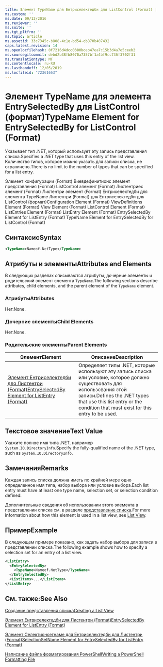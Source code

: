 ```yaml
---
title: Элемент TypeName для Ентриселектедби для ListControl (Format) | Документация Майкрософт
ms.custom: ''
ms.date: 09/13/2016
ms.reviewer: ''
ms.suite: ''
ms.tgt_pltfrm: ''
ms.topic: article
ms.assetid: 33c7345c-b808-4c1e-bd54-cb870b407432
caps.latest.revision: 14
ms.openlocfilehash: 0f7216d4dcc0380bceb47ea7c15b3d4a7e5ceeb2
ms.sourcegitcommit: debd2b38fb8070a7357bf1a4bf9cc736f3702f31
ms.translationtype: MT
ms.contentlocale: ru-RU
ms.lasthandoff: 12/05/2019
ms.locfileid: "72361663"
---
```

# <a name="typename-element-for-entryselectedby-for-listcontrol-format"></a><span data-ttu-id="e0e2d-102">Элемент TypeName для элемента EntrySelectedBy для ListControl (формат)</span><span class="sxs-lookup"><span data-stu-id="e0e2d-102">TypeName Element for EntrySelectedBy for ListControl (Format)</span></span>

<span data-ttu-id="e0e2d-103">Указывает тип .NET, который использует эту запись представления списка.</span><span class="sxs-lookup"><span data-stu-id="e0e2d-103">Specifies a .NET type that uses this entry of the list view.</span></span> <span data-ttu-id="e0e2d-104">Количество типов, которое можно указать для записи списка, не ограничено.</span><span class="sxs-lookup"><span data-stu-id="e0e2d-104">There is no limit to the number of types that can be specified for a list entry.</span></span>

<span data-ttu-id="e0e2d-105">Элемент конфигурации (Format) Виевдефинитионс элемент представления (Format) ListControl элемент (Format) Листентриес элемент (Format) Листентри элемент (Format) Ентриселектедби для элемента TypeName Листентри (Format) для Ентриселектедби для ListControl (формат)</span><span class="sxs-lookup"><span data-stu-id="e0e2d-105">Configuration Element (Format) ViewDefinitions Element (Format) View Element (Format) ListControl Element (Format) ListEntries Element (Format) ListEntry Element (Format) EntrySelectedBy Element for ListEntry (Format) TypeName Element for EntrySelectedBy for ListControl (Format)</span></span>

## <a name="syntax"></a><span data-ttu-id="e0e2d-106">Синтаксис</span><span class="sxs-lookup"><span data-stu-id="e0e2d-106">Syntax</span></span>

```xml
<TypeName>Nameof.NetType</TypeName>
```

## <a name="attributes-and-elements"></a><span data-ttu-id="e0e2d-107">Атрибуты и элементы</span><span class="sxs-lookup"><span data-stu-id="e0e2d-107">Attributes and Elements</span></span>

<span data-ttu-id="e0e2d-108">В следующих разделах описываются атрибуты, дочерние элементы и родительский элемент элемента `TypeName`.</span><span class="sxs-lookup"><span data-stu-id="e0e2d-108">The following sections describe attributes, child elements, and the parent element of the `TypeName` element.</span></span>

### <a name="attributes"></a><span data-ttu-id="e0e2d-109">Атрибуты</span><span class="sxs-lookup"><span data-stu-id="e0e2d-109">Attributes</span></span>

<span data-ttu-id="e0e2d-110">Нет.</span><span class="sxs-lookup"><span data-stu-id="e0e2d-110">None.</span></span>

### <a name="child-elements"></a><span data-ttu-id="e0e2d-111">Дочерние элементы</span><span class="sxs-lookup"><span data-stu-id="e0e2d-111">Child Elements</span></span>

<span data-ttu-id="e0e2d-112">Нет.</span><span class="sxs-lookup"><span data-stu-id="e0e2d-112">None.</span></span>

### <a name="parent-elements"></a><span data-ttu-id="e0e2d-113">Родительские элементы</span><span class="sxs-lookup"><span data-stu-id="e0e2d-113">Parent Elements</span></span>

|<span data-ttu-id="e0e2d-114">Элемент</span><span class="sxs-lookup"><span data-stu-id="e0e2d-114">Element</span></span>|<span data-ttu-id="e0e2d-115">Описание</span><span class="sxs-lookup"><span data-stu-id="e0e2d-115">Description</span></span>|
|-------------|-----------------|
|[<span data-ttu-id="e0e2d-116">Элемент Ентриселектедби для Листентри (Format)</span><span class="sxs-lookup"><span data-stu-id="e0e2d-116">EntrySelectedBy Element for ListEntry (Format)</span></span>](./entryselectedby-element-for-listentry-for-listcontrol-format.md)|<span data-ttu-id="e0e2d-117">Определяет типы .NET, которые используют эту запись списка или условие, которое должно существовать для использования этой записи.</span><span class="sxs-lookup"><span data-stu-id="e0e2d-117">Defines the .NET types that use this list entry or the condition that must exist for this entry to be used.</span></span>|

## <a name="text-value"></a><span data-ttu-id="e0e2d-118">Текстовое значение</span><span class="sxs-lookup"><span data-stu-id="e0e2d-118">Text Value</span></span>

<span data-ttu-id="e0e2d-119">Укажите полное имя типа .NET, например `System.IO.DirectoryInfo`.</span><span class="sxs-lookup"><span data-stu-id="e0e2d-119">Specify the fully-qualified name of the .NET type, such as `System.IO.DirectoryInfo`.</span></span>

## <a name="remarks"></a><span data-ttu-id="e0e2d-120">Замечания</span><span class="sxs-lookup"><span data-stu-id="e0e2d-120">Remarks</span></span>

<span data-ttu-id="e0e2d-121">Каждая запись списка должна иметь по крайней мере одно определенное имя типа, набор выбора или условие выбора.</span><span class="sxs-lookup"><span data-stu-id="e0e2d-121">Each list entry must have at least one type name, selection set, or selection condition defined.</span></span>

<span data-ttu-id="e0e2d-122">Дополнительные сведения об использовании этого элемента в представлении списка см. в разделе [представление списка](./creating-a-list-view.md).</span><span class="sxs-lookup"><span data-stu-id="e0e2d-122">For more information about how this element is used in a list view, see [List View](./creating-a-list-view.md).</span></span>

## <a name="example"></a><span data-ttu-id="e0e2d-123">Пример</span><span class="sxs-lookup"><span data-stu-id="e0e2d-123">Example</span></span>

<span data-ttu-id="e0e2d-124">В следующем примере показано, как задать набор выбора для записи в представлении списка.</span><span class="sxs-lookup"><span data-stu-id="e0e2d-124">The following example shows how to specify a selection set for an entry of a list view.</span></span>

```xml
<ListEntry>
  <EntrySelectedBy>
    <TypeName>Nameof.NetType</TypeName>
  </EntrySelectedBy>
  <ListItems>...</ListItems>
</ListEntry>
```

## <a name="see-also"></a><span data-ttu-id="e0e2d-125">См. также:</span><span class="sxs-lookup"><span data-stu-id="e0e2d-125">See Also</span></span>

[<span data-ttu-id="e0e2d-126">Создание представления списка</span><span class="sxs-lookup"><span data-stu-id="e0e2d-126">Creating a List View</span></span>](./creating-a-list-view.md)

[<span data-ttu-id="e0e2d-127">Элемент Ентриселектедби для Листентри (Format)</span><span class="sxs-lookup"><span data-stu-id="e0e2d-127">EntrySelectedBy Element for ListEntry (Format)</span></span>](./entryselectedby-element-for-listentry-for-listcontrol-format.md)

[<span data-ttu-id="e0e2d-128">Элемент Селектионсетнаме для Ентриселектедби для Листентри (Format)</span><span class="sxs-lookup"><span data-stu-id="e0e2d-128">SelectionSetName Element for EntrySelectedBy for ListEntry (Format)</span></span>](./selectionsetname-element-for-entryselectedby-for-listcontrol-format.md)

[<span data-ttu-id="e0e2d-129">Написание файла форматирования PowerShell</span><span class="sxs-lookup"><span data-stu-id="e0e2d-129">Writing a PowerShell Formatting File</span></span>](./writing-a-powershell-formatting-file.md)
